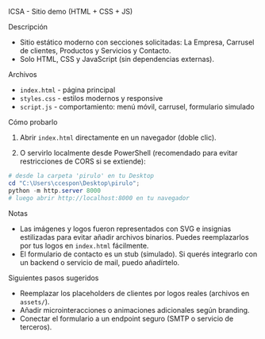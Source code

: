 ICSA - Sitio demo (HTML + CSS + JS)

Descripción

- Sitio estático moderno con secciones solicitadas: La Empresa, Carrusel de clientes, Productos y Servicios y Contacto.
- Solo HTML, CSS y JavaScript (sin dependencias externas).

Archivos

- `index.html` - página principal
- `styles.css` - estilos modernos y responsive
- `script.js` - comportamiento: menú móvil, carrusel, formulario simulado

Cómo probarlo

1) Abrir `index.html` directamente en un navegador (doble clic).

2) O servirlo localmente desde PowerShell (recomendado para evitar restricciones de CORS si se extiende):

```powershell
# desde la carpeta 'pirulo' en tu Desktop
cd "C:\Users\ccespon\Desktop\pirulo";
python -m http.server 8000
# luego abrir http://localhost:8000 en tu navegador
```

Notas

- Las imágenes y logos fueron representados con SVG e insignias estilizadas para evitar añadir archivos binarios. Puedes reemplazarlos por tus logos en `index.html` fácilmente.
- El formulario de contacto es un stub (simulado). Si querés integrarlo con un backend o servicio de mail, puedo añadírtelo.

Siguientes pasos sugeridos

- Reemplazar los placeholders de clientes por logos reales (archivos en `assets/`).
- Añadir microinteracciones o animaciones adicionales según branding.
- Conectar el formulario a un endpoint seguro (SMTP o servicio de terceros).
